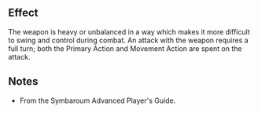 ## Effect
The weapon is heavy or unbalanced in a way which makes it more difficult to swing and control during combat. An attack with the weapon requires a full turn; both the Primary Action and Movement Action are spent on the attack.
## Notes
* From the Symbaroum Advanced Player's Guide.